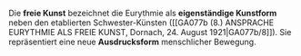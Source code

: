 
Die **freie Kunst** bezeichnet die Eurythmie als **eigenständige Kunstform** neben den etablierten Schwester-Künsten ([[GA077b (8.) ANSPRACHE EURYTHMIE ALS FREIE KUNST, Dornach, 24. August 1921|GA077b/8]]). Sie repräsentiert eine neue **Ausdrucksform** menschlicher Bewegung.
